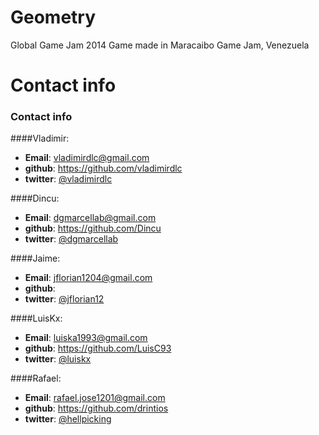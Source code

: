 Geometry
========

Global Game Jam 2014 Game made in Maracaibo Game Jam, Venezuela

Contact info
============

### Contact info
####Vladimir:
* __Email__:         vladimirdlc@gmail.com
* __github__:        https://github.com/vladimirdlc
* __twitter__:       [@vladimirdlc](http://twitter.com/vladimirdlc)

####Dincu:
* __Email__:         dgmarcellab@gmail.com
* __github__:        https://github.com/Dincu
* __twitter__:       [@dgmarcellab](http://twitter.com/dgmarcellab)

####Jaime:
* __Email__:         jflorian1204@gmail.com
* __github__:        
* __twitter__:       [@jflorian12](http://twitter.com/jflorian12)

####LuisKx:
* __Email__:         luiska1993@gmail.com
* __github__:        https://github.com/LuisC93
* __twitter__:       [@luiskx](http://twitter.com/luiskx)

####Rafael:
* __Email__:         rafael.jose1201@gmail.com
* __github__:        https://github.com/drintios
* __twitter__:       [@hellpicking](http://twitter.com/hellpicking)